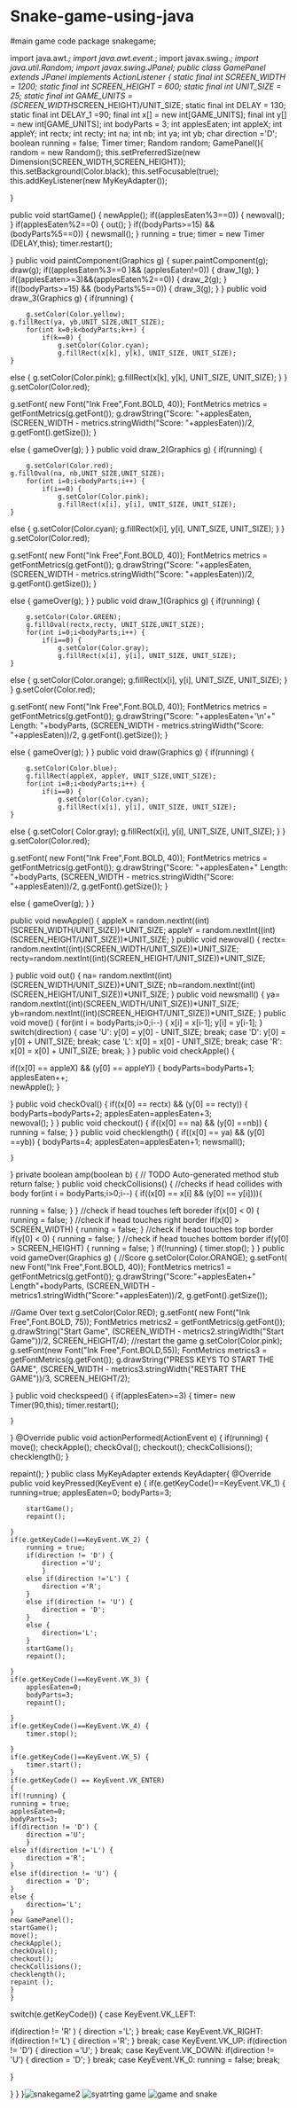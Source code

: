 # Snake-game-using-java
#main game code
package snakegame;

import java.awt.*;
import java.awt.event.*;
import javax.swing.*;
import java.util.Random;
import javax.swing.JPanel;
public class GamePanel extends JPanel implements ActionListener {
static final int SCREEN_WIDTH = 1200;
static final int SCREEN_HEIGHT = 600;
static final int UNIT_SIZE = 25;
static final int GAME_UNITS = (SCREEN_WIDTH*SCREEN_HEIGHT)/UNIT_SIZE;
  static final int DELAY = 130;
  static final int DELAY_1 =90;
final int x[] = new int[GAME_UNITS];
final int y[] = new int[GAME_UNITS];
int bodyParts = 3;
int applesEaten;
int appleX;
int appleY;
int rectx;
int recty;
int na;
int nb;
int ya;
int yb;
char direction ='D';
boolean running = false;
Timer timer;
Random random;
GamePanel(){
random = new Random();
this.setPreferredSize(new Dimension(SCREEN_WIDTH,SCREEN_HEIGHT));
this.setBackground(Color.black);
this.setFocusable(true);
this.addKeyListener(new MyKeyAdapter());

}

public void startGame() {
newApple();
if((applesEaten%3==0)) {
newoval();
}
if(applesEaten%2==0) {
out();
}
if((bodyParts>=15) && (bodyParts%5==0)) {
	newsmall();
}
running = true;
	timer = new Timer (DELAY,this);
	timer.restart();

}
public void paintComponent(Graphics g) {
super.paintComponent(g);
draw(g);
if((applesEaten%3==0 )&& (applesEaten!=0)) {
draw_1(g);
}
if((applesEaten>=3)&&(applesEaten%2==0)) {
draw_2(g);
}
if((bodyParts>=15) && (bodyParts%5==0)) {
	draw_3(g);
}
}
public void draw_3(Graphics g) {
	if(running) {
		
		g.setColor(Color.yellow);
	g.fillRect(ya, yb,UNIT_SIZE,UNIT_SIZE);
		for(int k=0;k<bodyParts;k++) {
			if(k==0) {
				g.setColor(Color.cyan);
				g.fillRect(x[k], y[k], UNIT_SIZE, UNIT_SIZE);			
	}
		
else { 
	g.setColor(Color.pink);
    g.fillRect(x[k], y[k], UNIT_SIZE, UNIT_SIZE);
}
}
g.setColor(Color.red);

g.setFont( new Font("Ink Free",Font.BOLD, 40));
FontMetrics metrics = getFontMetrics(g.getFont());
g.drawString("Score: "+applesEaten, (SCREEN_WIDTH -
metrics.stringWidth("Score: "+applesEaten))/2, g.getFont().getSize());
		}
	
else {
gameOver(g);
}
}
public void draw_2(Graphics g) {
	if(running) {
		
		g.setColor(Color.red);
	g.fillOval(na, nb,UNIT_SIZE,UNIT_SIZE);
		for(int i=0;i<bodyParts;i++) {
			if(i==0) {
				g.setColor(Color.pink);
				g.fillRect(x[i], y[i], UNIT_SIZE, UNIT_SIZE);			
	}
		
else { 
	g.setColor(Color.cyan);
    g.fillRect(x[i], y[i], UNIT_SIZE, UNIT_SIZE);
}
}
g.setColor(Color.red);

g.setFont( new Font("Ink Free",Font.BOLD, 40));
FontMetrics metrics = getFontMetrics(g.getFont());
g.drawString("Score: "+applesEaten, (SCREEN_WIDTH -
metrics.stringWidth("Score: "+applesEaten))/2, g.getFont().getSize());
		}
	
else {
gameOver(g);
}
}
public void draw_1(Graphics g) {
	if(running) {
		
		g.setColor(Color.GREEN);
		g.fillOval(rectx,recty, UNIT_SIZE,UNIT_SIZE);
		for(int i=0;i<bodyParts;i++) {
			if(i==0) {
				g.setColor(Color.gray);
				g.fillRect(x[i], y[i], UNIT_SIZE, UNIT_SIZE);			
	}
		
else { 
	g.setColor(Color.orange);
    g.fillRect(x[i], y[i], UNIT_SIZE, UNIT_SIZE);
}
}
g.setColor(Color.red);

g.setFont( new Font("Ink Free",Font.BOLD, 40));
FontMetrics metrics = getFontMetrics(g.getFont());
g.drawString("Score: "+applesEaten+'\n'+"      Length: "+bodyParts, (SCREEN_WIDTH -
metrics.stringWidth("Score: "+applesEaten))/2, g.getFont().getSize());
		}
	
else {
gameOver(g);
}
}
public void draw(Graphics g) {
	if(running) {
		
		g.setColor(Color.blue);
		g.fillRect(appleX, appleY, UNIT_SIZE,UNIT_SIZE);
		for(int i=0;i<bodyParts;i++) {
			if(i==0) {
				g.setColor(Color.cyan);
				g.fillRect(x[i], y[i], UNIT_SIZE, UNIT_SIZE);			
	}
		
else { 
	g.setColor( Color.gray);
    g.fillRect(x[i], y[i], UNIT_SIZE, UNIT_SIZE);
}
}
g.setColor(Color.red);

g.setFont( new Font("Ink Free",Font.BOLD, 40));
FontMetrics metrics = getFontMetrics(g.getFont());
g.drawString("Score: "+applesEaten+"      Length: "+bodyParts, (SCREEN_WIDTH -
metrics.stringWidth("Score: "+applesEaten))/2, g.getFont().getSize());
		}
	
else {
gameOver(g);
}
}

public void newApple() {
appleX = random.nextInt((int)(SCREEN_WIDTH/UNIT_SIZE))*UNIT_SIZE;
appleY = random.nextInt((int)(SCREEN_HEIGHT/UNIT_SIZE))*UNIT_SIZE;
}
public void newoval() {
	rectx= random.nextInt((int)(SCREEN_WIDTH/UNIT_SIZE))*UNIT_SIZE;
	recty=random.nextInt((int)(SCREEN_HEIGHT/UNIT_SIZE))*UNIT_SIZE;
	
}
public void out() {
	na= random.nextInt((int)(SCREEN_WIDTH/UNIT_SIZE))*UNIT_SIZE;
	nb=random.nextInt((int)(SCREEN_HEIGHT/UNIT_SIZE))*UNIT_SIZE;
}
public void newsmall() {
	ya= random.nextInt((int)(SCREEN_WIDTH/UNIT_SIZE))*UNIT_SIZE;
	yb=random.nextInt((int)(SCREEN_HEIGHT/UNIT_SIZE))*UNIT_SIZE;
}
public void move() {
for(int i = bodyParts;i>0;i--) {
x[i] = x[i-1];
y[i] = y[i-1];
}
switch(direction) {
case 'U':
y[0] = y[0] - UNIT_SIZE;
break;
case 'D':
y[0] = y[0] + UNIT_SIZE;
break;
case 'L':
x[0] = x[0] - UNIT_SIZE;
break;
case 'R':
x[0] = x[0] + UNIT_SIZE;
break;
}
}
public void checkApple() {
	
	
if((x[0] == appleX) && (y[0] == appleY)) {
	bodyParts=bodyParts+1;
    applesEaten++;	
    newApple();
}

}
public void checkOval() {
	if((x[0] == rectx) && (y[0] == recty)) {
		bodyParts=bodyParts+2;
	    applesEaten=applesEaten+3;	
	    newoval();
}
}
public void checkout() {
	if((x[0] == na) && (y[0] ==nb)) {
		running = false;
	}
}
public void checklength() {
	if((x[0] == ya) && (y[0] ==yb)) {
		bodyParts=4;
		applesEaten=applesEaten+1;
		newsmall();
	
	}
}
private boolean amp(boolean b) {
	// TODO Auto-generated method stub
	return false;
}
public void checkCollisions() {
//checks if head collides with body
for(int i = bodyParts;i>0;i--) {
if((x[0] == x[i] && (y[0] == y[i]))){

running = false;
}
}
//check if head touches left boreder
if(x[0] < 0) {
running = false;
}
//check if head touches right border
if(x[0] > SCREEN_WIDTH) {
running = false;
}
//check if head touches top border
if(y[0] < 0) {
running = false;
}
//check if head touches bottom border
if(y[0] > SCREEN_HEIGHT) {
running = false;
}
if(!running) {
timer.stop();
}
}
public void gameOver(Graphics g) {
//Score
g.setColor(Color.ORANGE);
g.setFont( new Font("Ink Free",Font.BOLD, 40));
FontMetrics metrics1 = getFontMetrics(g.getFont());
g.drawString("Score:"+applesEaten+"    Length"+bodyParts, (SCREEN_WIDTH -
metrics1.stringWidth("Score:"+applesEaten))/2, g.getFont().getSize());

//Game Over text
g.setColor(Color.RED);
g.setFont( new Font("Ink Free",Font.BOLD, 75));
FontMetrics metrics2 = getFontMetrics(g.getFont());
g.drawString("Start Game", (SCREEN_WIDTH - metrics2.stringWidth("Start Game"))/2, SCREEN_HEIGHT/4);
//restart the game
g.setColor(Color.pink);
g.setFont(new Font("Ink Free",Font.BOLD,55));
FontMetrics metrics3 = getFontMetrics(g.getFont());
g.drawString("PRESS KEYS TO START THE GAME", (SCREEN_WIDTH - metrics3.stringWidth("RESTART THE GAME"))/3, SCREEN_HEIGHT/2);

}
public void checkspeed() {
	if(applesEaten>=3) {
		timer= new Timer(90,this);
		timer.restart();
		
	}

}
@Override
public void actionPerformed(ActionEvent e) {
if(running) {
move();
checkApple();
checkOval();
checkout();
checkCollisions();
checklength();
}


repaint();
}
public class MyKeyAdapter extends KeyAdapter{
@Override
public void keyPressed(KeyEvent e) {
	if(e.getKeyCode()==KeyEvent.VK_1) {
		running=true;
		applesEaten=0;
		bodyParts=3;
		
		startGame();
		repaint();
		
	}
	if(e.getKeyCode()==KeyEvent.VK_2) {
		running = true;
		if(direction != 'D') {
			direction ='U';
			}
		else if(direction !='L') {
			direction ='R';
		}
		else if(direction != 'U') {
			direction = 'D';
		}
		else {
			direction='L';
		}
		startGame();
		repaint();
	
	}
	if(e.getKeyCode()==KeyEvent.VK_3) {
		applesEaten=0;
		bodyParts=3;
		repaint();
		
	}
	if(e.getKeyCode()==KeyEvent.VK_4) {
		timer.stop();	
		
	}
	if(e.getKeyCode()==KeyEvent.VK_5) {
		timer.start();		
	}
	if(e.getKeyCode() == KeyEvent.VK_ENTER)
    {
    if(!running) {
    running = true;
    applesEaten=0;
	bodyParts=3;
	if(direction != 'D') {
		direction ='U';
		}
	else if(direction !='L') {
		direction ='R';
	}
	else if(direction != 'U') {
		direction = 'D';
	}
	else {
		direction='L';
	}
	new GamePanel();
	startGame();
	move();
	checkApple();
	checkOval();
	checkout();
	checkCollisions();
	checklength();
    repaint ();
    }
    }
    
	
switch(e.getKeyCode()) {
case KeyEvent.VK_LEFT:

if(direction != 'R' ) {
	direction ='L';
}
break;
case KeyEvent.VK_RIGHT:
if(direction !='L') {
	direction ='R';
}
break;
case KeyEvent.VK_UP:
if(direction != 'D') {
direction ='U';
}
break;
case KeyEvent.VK_DOWN:
if(direction != 'U') {
direction = 'D';
}
break;
case KeyEvent.VK_0:
	running = false;
	break;

}


}
}
}![snakegame2](https://github.com/Likithasowji-500k/Snake-game-using-java/assets/121708442/9f4ba682-2d25-4db6-b1be-8e616f2d4b5b)
![syatrting game](https://github.com/Likithasowji-500k/Snake-game-using-java/assets/121708442/b1ee67b6-0ffc-49d6-966f-081b144fb45f)
![game and snake](https://github.com/Likithasowji-500k/Snake-game-using-java/assets/121708442/e114707c-183d-4089-8713-9defbc57e941)
